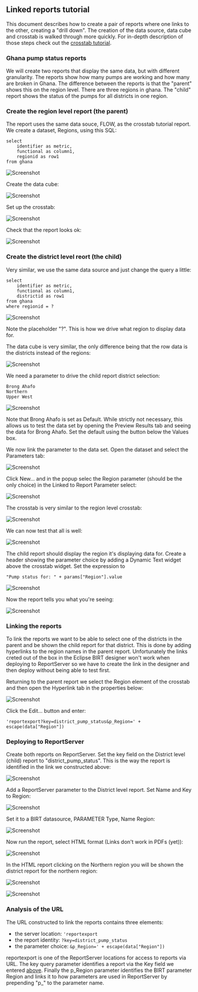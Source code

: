 ## Linked reports tutorial

This document describes how to create a pair of reports where one links to the other, creating a "drill down". The creation of the data source, data cube and crosstab is walked through more quickly. For in-depth description of those steps check out the [crosstab tutorial](../crosstab_with_params/crosstab_with_params.md).

### Ghana pump status reports

We will create two reports that display the same data, but with different granularity. The reports show how many pumps are working and how many are broken in Ghana. The difference between the reports is that the "parent" shows this on the region level. There are three regions in ghana. The "child" report shows the status of the pumps for all districts in one region.

### Create the region level report (the parent)

The report uses the same data souce, FLOW, as the crosstab tutorial report. We create a dataset, Regions, using this SQL:

```
select 
	identifier as metric,
	functional as column1,
	regionid as row1
from ghana
```
![Screenshot][100]

Create the data cube:

![Screenshot][110]

Set up the crosstab:

![Screenshot][120]

Check that the report looks ok:

![Screenshot][130]

### Create the district level reort (the child)

Very similar, we use the same data source and just change the query a little:

```
select 
	identifier as metric,
	functional as column1,
	districtid as row1
from ghana
where regionid = ?
```

![Screenshot][140]

Note the placeholder "?". This is how we drive what region to display data for.

The data cube is very similar, the only difference being that the row data is the districts instead of the regions:

![Screenshot][150]

We need a parameter to drive the child report district selection:

```
Brong Ahafo
Northern
Upper West
```

![Screenshot][160]

Note that Brong Ahafo is set as Default. While strictly not necessary, this allows us to test the data set by opening the Preview Results tab and seeing the data for Brong Ahafo. Set the default using the button below the Values box.

We now link the parameter to the data set. Open the dataset and select the Parameters tab:

![Screenshot][170]

Click New... and in the popup selec the Region parameter (should be the only choice) in the Linked to Report Parameter select:

![Screenshot][180]

The crosstab is very similar to the region level crosstab:

![Screenshot][190]

We can now test that all is well:

![Screenshot][200]

The child report should display the region it's displaying data for. Create a header showing the parameter choice by adding a Dynamic Text widget above the crosstab widget. Set the expression to

```
"Pump status for: " + params["Region"].value
```

![Screenshot][210]

Now the report tells you what you're seeing:

![Screenshot][220]

### Linking the reports

To link the reports we want to be able to select one of the districts in the parent and be shown the child report for that district. This is done by adding hyperlinks to the region names in the parent report. Unfortunately the links creted out of the box in the Eclipse BIRT designer won't work when deploying to ReportServer so we have to create the link in the designer and then deploy without being able to test first.

Returning to the parent report we select the Region element of the crosstab and then open the Hyperlink tab in the properties below:

![Screenshot][230]

Click the Edit... button and enter:

```
'reportexport?key=district_pump_status&p_Region=' + escape(data["Region"])
```

### Deploying to ReportServer

Create both reports on ReportServer. Set the key field on the District level (child) report to "district_pump_status". This is the way the report is identified in the link we constructed above:

![Screenshot][240]

Add a ReportServer parameter to the District level report. Set Name and Key to Region: 

![Screenshot][250]

Set it to a BIRT datasource, PARAMETER Type, Name Region:

![Screenshot][260]

Now run the report, select HTML format (Links don't work in PDFs (yet)):

![Screenshot][270]

In the HTML report clicking on the Northern region you will be shown the district report for the northern region:

![Screenshot][280]

![Screenshot][290]

### Analysis of the URL

The URL constructed to link the reports contains three elements:

  * the server location: ```'reportexport```
  * the report identity: ```?key=district_pump_status```
  * the parameter choice: ```&p_Region=' + escape(data["Region"])```

reportexport is one of the ReportServer locations for access to reports via URL. The key query parameter identifies a report via the Key field we entered [above](#deploying-to-reportserver). Finally the p_Region parameter identifies the BIRT parameter Region and links it to how parameters are used in ReportServer by prepending "p_" to the parameter name.



[100]: img/100.png
[110]: img/110.png
[120]: img/120.png
[130]: img/130.png
[140]: img/140.png
[150]: img/150.png
[160]: img/160.png
[170]: img/170.png
[180]: img/180.png
[190]: img/190.png
[200]: img/200.png
[210]: img/210.png
[220]: img/220.png
[230]: img/230.png
[240]: img/240.png
[250]: img/250.png
[260]: img/260.png
[270]: img/270.png
[280]: img/280.png
[290]: img/290.png


